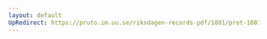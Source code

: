 ```yaml
---
layout: default
UpRedirect: https://pruto.im.uu.se/riksdagen-records-pdf/1881/prot-1881--ak--017.pdf
---
```

